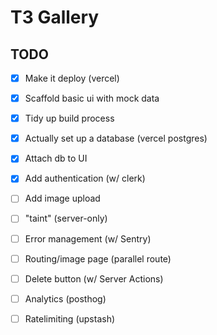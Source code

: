 # T3 Gallery

## TODO

- [x] Make it deploy (vercel)
- [x] Scaffold basic ui with mock data 
- [x] Tidy up build process
- [x] Actually set up a database (vercel postgres)
- [x] Attach db to UI 
- [x] Add authentication (w/ clerk)
- [ ] Add image upload
- [ ] "taint" (server-only)
- [ ] Error management (w/ Sentry)
- [ ] Routing/image page (parallel route)
- [ ] Delete button (w/ Server Actions)
- [ ] Analytics (posthog)
- [ ] Ratelimiting (upstash)

